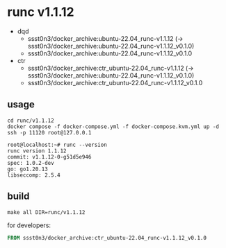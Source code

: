 # runc v1.1.12

* dqd
    * ssst0n3/docker_archive:ubuntu-22.04_runc-v1.1.12 (-> ssst0n3/docker_archive:ubuntu-22.04_runc-v1.1.12_v0.1.0)
    * ssst0n3/docker_archive:ubuntu-22.04_runc-v1.1.12_v0.1.0
* ctr
    * ssst0n3/docker_archive:ctr_ubuntu-22.04_runc-v1.1.12 (-> ssst0n3/docker_archive:ubuntu-22.04_runc-v1.1.12_v0.1.0)
    * ssst0n3/docker_archive:ctr_ubuntu-22.04_runc-v1.1.12_v0.1.0

## usage

```shell
cd runc/v1.1.12
docker compose -f docker-compose.yml -f docker-compose.kvm.yml up -d
ssh -p 11120 root@127.0.0.1
```

```shell
root@localhost:~# runc --version
runc version 1.1.12
commit: v1.1.12-0-g51d5e946
spec: 1.0.2-dev
go: go1.20.13
libseccomp: 2.5.4
```

## build

```shell
make all DIR=runc/v1.1.12
```

for developers:

```dockerfile
FROM ssst0n3/docker_archive:ctr_ubuntu-22.04_runc-v1.1.12_v0.1.0
```